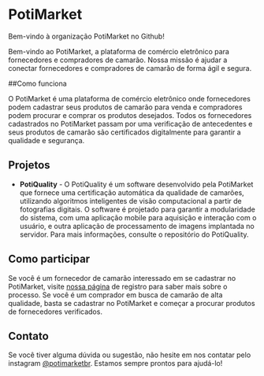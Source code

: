 # PotiMarket

Bem-vindo à organização PotiMarket no Github!

Bem-vindo ao PotiMarket, a plataforma de comércio eletrônico para fornecedores e compradores de camarão. Nossa missão é ajudar a conectar fornecedores e compradores de camarão de forma ágil e segura.

##Como funciona

O PotiMarket é uma plataforma de comércio eletrônico onde fornecedores podem cadastrar seus produtos de camarão para venda e compradores podem procurar e comprar os produtos desejados. Todos os fornecedores cadastrados no PotiMarket passam por uma verificação de antecedentes e seus produtos de camarão são certificados digitalmente para garantir a qualidade e segurança.



## Projetos

- **PotiQuality** - O PotiQuality é um software desenvolvido pela PotiMarket que fornece uma certificação automática da qualidade de camarões, utilizando algoritmos inteligentes de visão computacional a partir de fotografias digitais. O software é projetado para garantir a modularidade do sistema, com uma aplicação mobile para aquisição e interação com o usuário, e outra aplicação de processamento de imagens implantada no servidor. Para mais informações, consulte o repositório do PotiQuality.

## Como participar
Se você é um fornecedor de camarão interessado em se cadastrar no PotiMarket, visite [nossa página](http://www.potimarket.com.br) de registro para saber mais sobre o processo. Se você é um comprador em busca de camarão de alta qualidade, basta se cadastrar no PotiMarket e começar a procurar produtos de fornecedores verificados.

## Contato
Se você tiver alguma dúvida ou sugestão, não hesite em nos contatar pelo instagram [@potimarketbr](https://www.instagram.com/potimarketbr/). Estamos sempre prontos para ajudá-lo!



